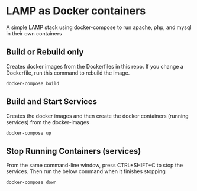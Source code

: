 # LAMP as Docker containers
A simple LAMP stack using docker-compose to run apache, php, and mysql in their own containers

## Build or Rebuild only
Creates docker images from the Dockerfiles in this repo.  If you change a Dockerfile, run this command to rebuild the image.
```
docker-compose build
```

## Build and Start Services
Creates the docker images and then create the docker containers (running services) from the docker-images
```
docker-compose up
```

## Stop Running Containers (services)
From the same command-line window, press CTRL+SHIFT+C to stop the services.  Then run the below command when it finishes stopping
```
docker-compose down
```

